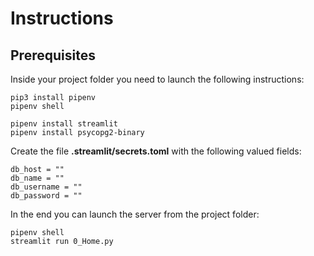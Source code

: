 # Instructions
## Prerequisites 
Inside your project folder you need to launch the following instructions:

```
pip3 install pipenv
pipenv shell

pipenv install streamlit
pipenv install psycopg2-binary
```
Create the file **.streamlit/secrets.toml** with the following valued fields:
```
db_host = ""
db_name = ""
db_username = ""
db_password = ""
```
In the end you can launch the server from the project folder:
```
pipenv shell
streamlit run 0_Home.py
```
